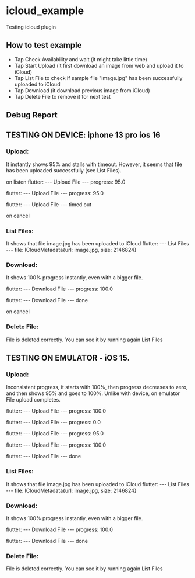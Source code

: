 # icloud_example

Testing icloud plugin

## How to test example
- Tap Check Availability and wait (it might take little time)
- Tap Start Upload (it first download an image from web and upload it to iCloud)
- Tap List File to check if sample file "image.jpg" has been successfully uploaded to iCloud
- Tap Download (it download previous image from iCloud)
- Tap Delete File to remove it for next test

## Debug Report

## TESTING ON DEVICE: iphone 13 pro ios 16

### Upload:
It instantly shows 95% and stalls with timeout. However, it seems that file has been uploaded successfully (see List Files).

on listen
flutter: --- Upload File --- progress: 95.0

flutter: --- Upload File --- progress: 95.0

flutter: --- Upload File --- timed out

on cancel

### List Files:
It shows that file image.jpg has been uploaded to iCloud
flutter: --- List Files --- file: ICloudMetadata{url: image.jpg, size: 2146824}

### Download:
It shows 100% progress instantly, even with a bigger file.

flutter: --- Download File --- progress: 100.0

flutter: --- Download File --- done

on cancel

### Delete File:
File is deleted correctly. You can see it by running again List Files


## TESTING ON EMULATOR - iOS 15.

### Upload:
Inconsistent progress, it starts with 100%, then progress decreases to zero, and then shows 95% and goes to 100%.
Unlike with device, on emulator File upload completes. 

flutter: --- Upload File --- progress: 100.0

flutter: --- Upload File --- progress: 0.0

flutter: --- Upload File --- progress: 95.0

flutter: --- Upload File --- progress: 100.0

flutter: --- Upload File --- done

### List Files:
It shows that file image.jpg has been uploaded to iCloud
flutter: --- List Files --- file: ICloudMetadata{url: image.jpg, size: 2146824}

### Download:
It shows 100% progress instantly, even with a bigger file.

flutter: --- Download File --- progress: 100.0

flutter: --- Download File --- done

### Delete File:
File is deleted correctly. You can see it by running again List Files


